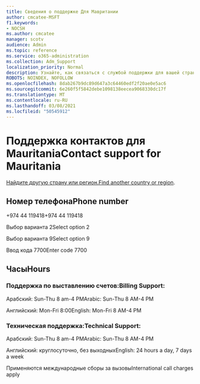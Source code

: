 ```yaml
---
title: Сведения о поддержке Для Мавритании
author: cmcatee-MSFT
f1.keywords:
- NOCSH
ms.author: cmcatee
manager: scotv
audience: Admin
ms.topic: reference
ms.service: o365-administration
ms.collection: Adm_Support
localization_priority: Normal
description: Узнайте, как связаться с службой поддержки для вашей страны или региона.
ROBOTS: NOINDEX, NOFOLLOW
ms.openlocfilehash: 8dab267b9dc89d647a3c64460edf2f20ae0e5ac6
ms.sourcegitcommit: 6e260f5f5842debe1098138eecea9068330dc17f
ms.translationtype: MT
ms.contentlocale: ru-RU
ms.lasthandoff: 03/08/2021
ms.locfileid: "50545912"
---
```

# <a name="contact-support-for-mauritania"></a><span data-ttu-id="13f07-103">Поддержка контактов для Mauritania</span><span class="sxs-lookup"><span data-stu-id="13f07-103">Contact support for Mauritania</span></span>

<span data-ttu-id="13f07-104">[Найдите другую страну или регион.](../contact-support-for-business-products.md)</span><span class="sxs-lookup"><span data-stu-id="13f07-104">[Find another country or region](../contact-support-for-business-products.md).</span></span>

## <a name="phone-number"></a><span data-ttu-id="13f07-105">Номер телефона</span><span class="sxs-lookup"><span data-stu-id="13f07-105">Phone number</span></span>
<span data-ttu-id="13f07-106">+974 44 119418</span><span class="sxs-lookup"><span data-stu-id="13f07-106">+974 44 119418</span></span>

<span data-ttu-id="13f07-107">Выбор варианта 2</span><span class="sxs-lookup"><span data-stu-id="13f07-107">Select option 2</span></span>

<span data-ttu-id="13f07-108">Выбор варианта 9</span><span class="sxs-lookup"><span data-stu-id="13f07-108">Select option 9</span></span>

<span data-ttu-id="13f07-109">Ввод кода 7700</span><span class="sxs-lookup"><span data-stu-id="13f07-109">Enter code 7700</span></span>

## <a name="hours"></a><span data-ttu-id="13f07-110">Часы</span><span class="sxs-lookup"><span data-stu-id="13f07-110">Hours</span></span>
### <a name="billing-support"></a><span data-ttu-id="13f07-111">Поддержка по выставлению счетов:</span><span class="sxs-lookup"><span data-stu-id="13f07-111">Billing Support:</span></span>

<span data-ttu-id="13f07-112">Арабский: Sun-Thu 8 am-4 PM</span><span class="sxs-lookup"><span data-stu-id="13f07-112">Arabic: Sun-Thu 8 AM-4 PM</span></span>

<span data-ttu-id="13f07-113">Английский: Mon-Fri 8:00</span><span class="sxs-lookup"><span data-stu-id="13f07-113">English: Mon-Fri 8 AM-4 PM</span></span>

### <a name="technical-support"></a><span data-ttu-id="13f07-114">Техническая поддержка:</span><span class="sxs-lookup"><span data-stu-id="13f07-114">Technical Support:</span></span>

<span data-ttu-id="13f07-115">Арабский: Sun-Thu 8 am-4 PM</span><span class="sxs-lookup"><span data-stu-id="13f07-115">Arabic: Sun-Thu 8 AM-4 PM</span></span>

<span data-ttu-id="13f07-116">Английский: круглосуточно, без выходных</span><span class="sxs-lookup"><span data-stu-id="13f07-116">English: 24 hours a day, 7 days a week</span></span>

<span data-ttu-id="13f07-117">Применяются международные сборы за вызовы</span><span class="sxs-lookup"><span data-stu-id="13f07-117">International call charges apply</span></span>
